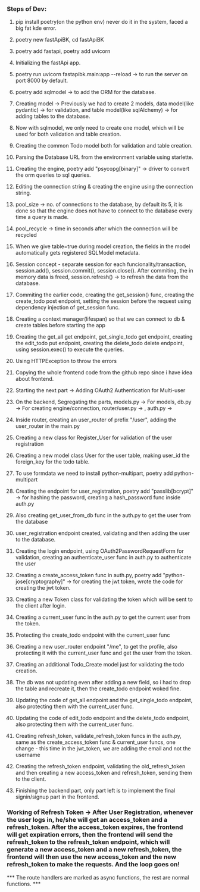 ### Steps of Dev:
1. pip install poetry(on the python env) never do it in the system, faced a big fat kde error.
2. poetry new fastApiBK, cd fastApiBK
2. poetry add fastapi, poetry add uvicorn
3. Initializing the fastApi app.
4. poetry run uvicorn fastapibk.main:app --reload -> to run the server on port 8000 by default.
5. poetry add sqlmodel -> to add the ORM for the database.
6. Creating model -> Previously we had to create 2 models, data model(like pydantic) -> for validation, and table model(like sqlAlchemy) -> for adding tables to the database.
7. Now with sqlmodel, we only need to create one model, which will be used for both validation and table creation.
8. Creating the common Todo model both for validation and table creation.
9. Parsing the Database URL from the environment variable using starlette.
10. Creating the engine, poetry add "psycopg[binary]" -> driver to convert the orm queries to sql queries.
11. Editing the connection string & creating the engine using the connection string.
12. pool_size -> no. of connections to the database, by default its 5, it is done so that the engine does not have to connect to the database every time a query is made.
13. pool_recycle -> time in seconds after which the connection will be recycled

14. When we give table=true during model creation, the fields in the model automatically gets registered SQLModel metadata.
15. Session concept - separate session for each funcionality/transaction, session.add(), session.commit(), session.close(). After commiting, the in memory data is freed, session.refresh() -> to refresh the data from the database.
16. Commiting the earlier code, creating the get_session() func, creating the create_todo post endpoint, setting the session before the request using dependency injection of get_session func.
17. Creating a context manager(lifespan) so that we can connect to db & create tables before starting the app
18. Creating the get_all get endpoint, get_single_todo get endpoint, creating the edit_todo put endpoint, creating the delete_todo delete endpoint, using session.exec() to execute the queries.
19. Using HTTPException to throw the errors

20. Copying the whole frontend code from the github repo since i have idea about frontend.

21. Starting the next part -> Adding OAuth2 Authentication for Multi-user
22. On the backend, Segregating the parts, models.py -> For models, db.py -> For creating engine/connection, router/user.py ->   , auth.py -> 
23. Inside router, creating an user_router of prefix "/user", adding the user_router in the main.py
24. Creating a new class for Register_User for validation of the user registration
25. Creating a new model class User for the user table, making user_id the foreign_key for the todo table.
26. To use formdata we need to install python-multipart, poetry add python-multipart
27. Creating the endpoint for user_registration, poetry add "passlib[bcrypt]" -> for hashing the password, creating a hash_password func inside auth.py
28. Also creating get_user_from_db func in the auth.py to get the user from the database
29. user_registration endpoint created, validating and then adding the user to the database.
30. Creating the login endpoint, using OAuth2PasswordRequestForm for validation, creating an authenticate_user func in auth.py to authenticate the user
31. Creating a create_access_token func in auth.py, poetry add "python-jose[cryptography]" -> for creating the jwt token, wrote the code for creating the jwt token.

32. Creating a new Token class for validating the token which will be sent to the client after login.
33. Creating a current_user func in the auth.py to get the current user from the token.
34. Protecting the create_todo endpoint with the current_user func
35. Creating a new user_router endpoint "/me", to get the profile, also protecting it with the current_user func and get the user from the token.
36. Creating an additional Todo_Create model just for validating the todo creation.
37. The db was not updating even after adding a new field, so i had to drop the table and recreate it, then the create_todo endpoint woked fine.
38. Updating the code of get_all endpoint and the get_single_todo endpoint, also protecting them with the current_user func.
39. Updating the code of edit_todo endpoint and the delete_todo endpoint, also protecting them with the current_user func.
40. Creating refresh_token, validate_refresh_token funcs in the auth.py, same as the create_access_token func & current_user funcs, one change - this time in the jwt_token, we are adding the email and not the username
41. Creating the refresh_token endpoint, validating the old_refresh_token and then creating a new access_token and refresh_token, sending them to the client.
42. Finishing the backend part, only part left is to implement the final signin/signup part in the frontend.



### Working of Refresh Token -> After User Registration, whenever the user logs in, he/she will get an access_token and a refresh_token. After the access_token expires, the frontend will get expiration errors, then the frontend will send the refresh_token to the refresh_token endpoint, which will generate a new access_token and a new refresh_token, the frontend will then use the new access_token and the new refresh_token to make the requests. And the loop goes on!




*** The route handlers are marked as async functions, the rest are normal functions. ***